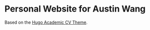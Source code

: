 # Personal Website for Austin Wang

Based on the [Hugo Academic CV Theme](https://github.com/HugoBlox/theme-academic-cv).